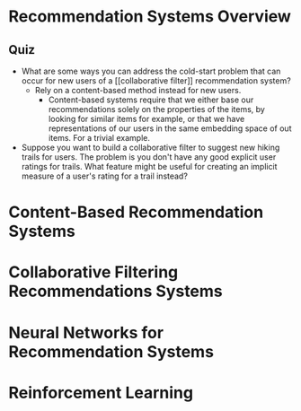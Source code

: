 # Recommendation Systems Overview
## Quiz
* What are some ways you can address the cold-start problem that can occur for new users of a [[collaborative filter]] recommendation system?
	* Rely on a content-based method instead for new users.
		* Content-based systems require that we either base our recommendations solely on the properties of the items, by looking for similar items for example, or that we have representations of our users in the same embedding space of out items. For a trivial example.
* Suppose you want to build a collaborative filter to suggest new hiking trails for users. The problem is you don't have any good explicit user ratings for trails. What feature might be useful for creating an implicit measure of a user's rating for a trail instead?
	
# Content-Based Recommendation Systems
# Collaborative Filtering Recommendations Systems
# Neural Networks for Recommendation Systems
# Reinforcement Learning

